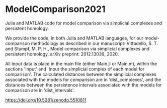 # ModelComparison2021
Julia and MATLAB code for model comparison via simplicial complexes and persistent homology.

We provide the code, in both Julia and MATLAB languages, for our model-comparison methodology as described in our manuscript: Vittadello, S. T. and Stumpf, M. P. H., Model comparison via simplicial complexes and persistent homology, arXiv preprint: 2012.13039, 2020.

All input data is place in the main file (either Main.jl or Main.m), within the sections 'Input' and 'Input the simplicial complex of each model for comparison'. The calculated distances between the simplicial complexes associated with the models for comparison are in 'dist_complexes', and the distances between the persistence intervals associated with the models for comparison are in 'dist_intervals'.

https://doi.org/10.5281/zenodo.5510811
